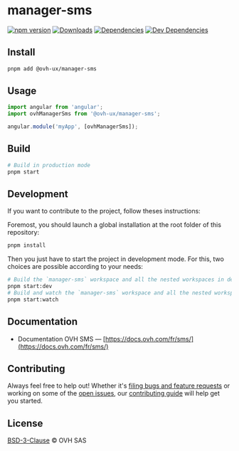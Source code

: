 # manager-sms

[![npm version](https://badgen.net/npm/v/@ovh-ux/manager-sms)](https://www.npmjs.com/package/@ovh-ux/manager-sms) [![Downloads](https://badgen.net/npm/dt/@ovh-ux/manager-sms)](https://npmjs.com/package/@ovh-ux/manager-sms) [![Dependencies](https://badgen.net/david/dep/ovh-ux/manager/packages/manager/modules/sms)](https://npmjs.com/package/@ovh-ux/manager-sms?activeTab=dependencies) [![Dev Dependencies](https://badgen.net/david/dev/ovh-ux/manager/packages/manager/modules/sms)](https://npmjs.com/package/@ovh-ux/manager-sms?activeTab=dependencies)

## Install

```sh
pnpm add @ovh-ux/manager-sms
```

## Usage

```js
import angular from 'angular';
import ovhManagerSms from '@ovh-ux/manager-sms';

angular.module('myApp', [ovhManagerSms]);
```

## Build

```sh
# Build in production mode
pnpm start
```

## Development

If you want to contribute to the project, follow theses instructions:

Foremost, you should launch a global installation at the root folder of this repository:

```sh
pnpm install
```

Then you just have to start the project in development mode. For this, two choices are possible according to your needs:

```sh
# Build the `manager-sms` workspace and all the nested workspaces in development mode and watch only `manager-sms` workspace
pnpm start:dev
# Build and watch the `manager-sms` workspace and all the nested workspaces in development mode
pnpm start:watch
```

## Documentation

- Documentation OVH SMS — [https://docs.ovh.com/fr/sms/](https://docs.ovh.com/fr/sms/)

## Contributing

Always feel free to help out! Whether it's [filing bugs and feature requests](https://github.com/ovh/manager/issues/new) or working on some of the [open issues](https://github.com/ovh/manager/issues), our [contributing guide](https://github.com/ovh/manager/blob/master/CONTRIBUTING.md) will help get you started.

## License

[BSD-3-Clause](LICENSE) © OVH SAS
